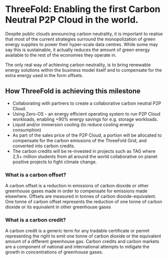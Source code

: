 # ThreeFold: Enabling the first Carbon Neutral P2P Cloud in the world.

Despite public clouds announcing carbon neutrality, it is important to realise that most of the current strategies surround the monopolization of green energy supplies to power their hyper-scale data centres. While some may say this is sustainable, it actually reduces the amount of green energy available to the rest of the economies they operate in. 

The only real way of achieving carbon neutrality, is to bring renewable energy solutions within the business model itself and to compensate for the extra energy used in the form offsets.

## How ThreeFold is achieving this milestone

- Collaborating with partners to create a collaborative carbon neutral P2P Cloud.
- Using Zero-OS - an energy efficient operating system to run P2P Cloud workloads, enabling +90% energy savings for e.g. storage workloads.
- Liquid and/or immersion cooling (to reduce cooling energy consumption)
- As part of the sales price of the P2P Cloud, a portion will be allocated to compensate for the carbon emissions of the ThreeFold Grid, and converted into carbon credits.
- The carbon credits will be re-invested in projects such as TAG where 2,5+ million students from all around the world collaborative on planet positive projects to fight climate change.

### What is a carbon offset?

A carbon offset is a reduction in emissions of carbon dioxide or other greenhouse gases made in order to compensate for emissions made elsewhere. Offsets are measured in tonnes of carbon dioxide-equivalent. One tonne of carbon offset represents the reduction of one tonne of carbon dioxide or its equivalent in other greenhouse gases

### What is a carbon credit?

A carbon credit is a generic term for any tradable certificate or permit representing the right to emit one tonne of carbon dioxide or the equivalent amount of a different greenhouse gas. Carbon credits and carbon markets are a component of national and international attempts to mitigate the growth in concentrations of greenhouse gases.


